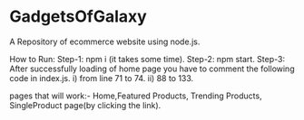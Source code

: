 # GadgetsOfGalaxy
A Repository of ecommerce website using node.js.


How to Run:
Step-1:  npm i (it takes some time).
Step-2:  npm start.
Step-3:  After successfully loading of home page you have to comment the following code in index.js.
         i) from line 71 to 74.
         ii) 88 to 133.

pages that will work:- Home,Featured Products, Trending Products, SingleProduct page(by clicking the link).
